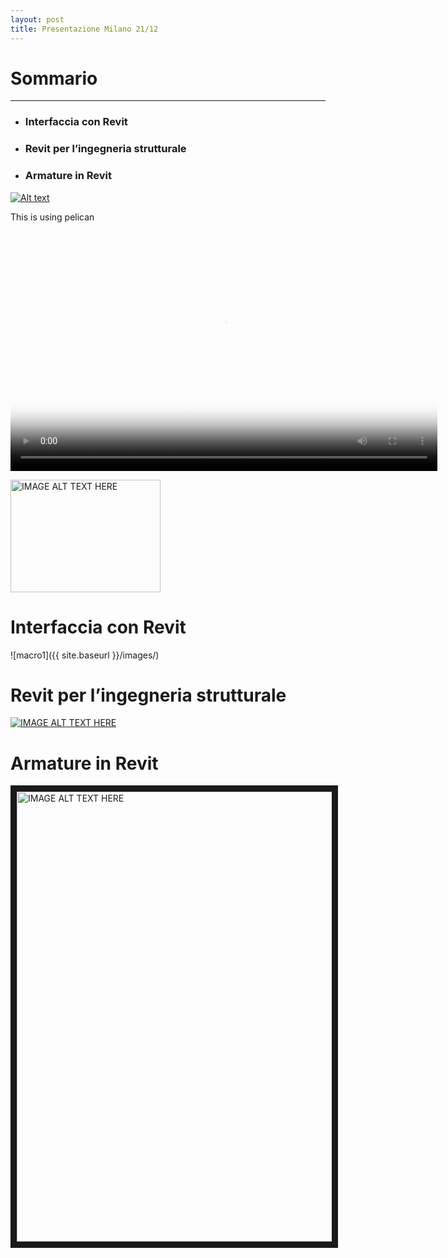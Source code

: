 ```yaml
---
layout: post
title: Presentazione Milano 21/12
---
```


# Sommario
---

- ### Interfaccia con Revit
- ### Revit per l’ingegneria strutturale
- ### Armature in Revit

[![Alt text](https://img.youtube.com/vi/5oWWmZVL6R0/0.jpg)](https://www.youtube.com/watch?v=5oWWmZVL6R0)

This is using pelican

<script src="video.js"></script>

<video id="pelican-installation" class="video-js vjs-default-skin" controls
preload="auto" width="683" height="384" poster="/images/macro1.PNG"
data-setup="{}">
<source src="/images/1-Dwg to Revit.mp4" type='video/mp4'>
</video>

<a href="https://www.youtube.com/watch?v=5oWWmZVL6R0" target="_self"><img src="http://img.youtube.com/vi/5oWWmZVL6R0/0.jpg" 
alt="IMAGE ALT TEXT HERE" width="240" height="180" border="0" /></a>

# Interfaccia con Revit
![macro1]({{ site.baseurl }}/images/)

# Revit per l’ingegneria strutturale
[![IMAGE ALT TEXT HERE](http://img.youtube.com/vi/5oWWmZVL6R0/0.jpg)](http://www.youtube.com/watch?v=5oWWmZVL6R0)

# Armature in Revit
<a href="https://www.youtube.com/watch?v=5oWWmZVL6R0" target="_self"><img src="http://img.youtube.com/vi/5oWWmZVL6R0/0.jpg" 
alt="IMAGE ALT TEXT HERE" width="1152" height="720" border="10" /></a>
